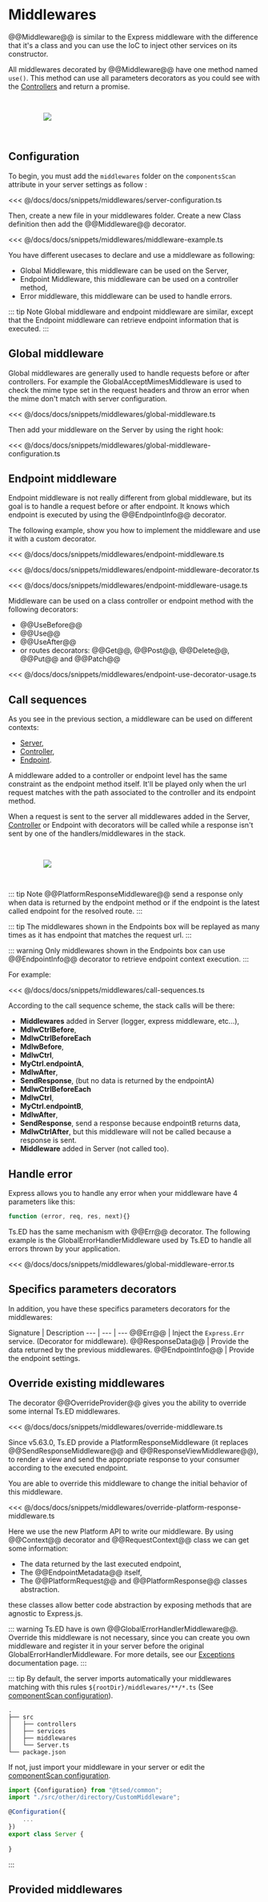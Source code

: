 # Middlewares

@@Middleware@@ is similar to the Express middleware with the difference that it's a class and you can use the IoC 
to inject other services on its constructor.

All middlewares decorated by @@Middleware@@ have one method named `use()`. 
This method can use all parameters decorators as you could see with the [Controllers](/docs/controllers.md) and return a promise.

<figure><img src="./../assets/middleware.svg" style="max-height: 300px; padding: 30px"></figure>


## Configuration

To begin, you must add the `middlewares` folder on the `componentsScan` attribute in your server settings as follow :

<<< @/docs/docs/snippets/middlewares/server-configuration.ts

Then, create a new file in your middlewares folder. Create a new Class definition then add the @@Middleware@@ decorator.

<<< @/docs/docs/snippets/middlewares/middleware-example.ts

You have different usecases to declare and use a middleware as following:

 * Global Middleware, this middleware can be used on the Server,
 * Endpoint Middleware, this middleware can be used on a controller method,
 * Error middleware, this middleware can be used to handle errors.
 
::: tip Note
Global middleware and endpoint middleware are similar, except that the Endpoint middleware 
can retrieve endpoint information that is executed. 
:::

## Global middleware 

Global middlewares are generally used to handle requests before or after controllers. For example the GlobalAcceptMimesMiddleware
is used to check the mime type set in the request headers and throw an error when the mime don't match with server configuration.

<<< @/docs/docs/snippets/middlewares/global-middleware.ts

Then add your middleware on the Server by using the right hook:

<<< @/docs/docs/snippets/middlewares/global-middleware-configuration.ts

## Endpoint middleware 

Endpoint middleware is not really different from global middleware, but its goal is to handle a request before or after endpoint.
It knows which endpoint is executed by using the @@EndpointInfo@@ decorator.

The following example, show you how to implement the middleware and use it with a custom decorator.

<Tabs class="-code">
  <Tab label="AcceptMimesMiddleware.ts">
  
<<< @/docs/docs/snippets/middlewares/endpoint-middleware.ts

  </Tab>
  <Tab label="accept.ts">
    
<<< @/docs/docs/snippets/middlewares/endpoint-middleware-decorator.ts
   
  </Tab>
  <Tab label="Usage">

<<< @/docs/docs/snippets/middlewares/endpoint-middleware-usage.ts
  
  </Tab>
</Tabs>
  
Middleware can be used on a class controller or endpoint method with the following decorators:

- @@UseBefore@@
- @@Use@@
- @@UseAfter@@
- or routes decorators: @@Get@@, @@Post@@, @@Delete@@, @@Put@@ and @@Patch@@

<<< @/docs/docs/snippets/middlewares/endpoint-use-decorator-usage.ts

## Call sequences

As you see in the previous section, a middleware can be used on different contexts:

- [Server](/getting-started.md),
- [Controller](/docs/controllers.md),
- [Endpoint](/docs/controllers.md).

A middleware added to a controller or endpoint level has the same constraint as the endpoint method itself. 
It'll be played only when the url request matches with the path associated to the controller and its endpoint method.

When a request is sent to the server all middlewares added in the Server, [Controller](/docs/controllers.md) or Endpoint with decorators
 will be called while a response isn't sent by one of the handlers/middlewares in the stack.

<figure><img src="./../assets/middleware-in-sequence.svg" style="max-width:400px; padding:30px"></figure>

::: tip Note
@@PlatformResponseMiddleware@@ send a response only when data is returned by the endpoint method or if the endpoint is the latest called endpoint for the resolved route. 
:::

::: tip
The middlewares shown in the Endpoints box will be replayed as many times as it has endpoint that matches 
the request url.
:::

::: warning
Only middlewares shown in the Endpoints box can use @@EndpointInfo@@ decorator to retrieve endpoint context execution.
:::

For example:

<<< @/docs/docs/snippets/middlewares/call-sequences.ts

According to the call sequence scheme, the stack calls will be there:

- **Middlewares** added in Server (logger, express middleware, etc...),
- **MdlwCtrlBefore**,
- **MdlwCtrlBeforeEach**
- **MdlwBefore**,
- **MdlwCtrl**,
- **MyCtrl.endpointA**,
- **MdlwAfter**,
- **SendResponse**, (but no data is returned by the endpointA)
- **MdlwCtrlBeforeEach**
- **MdlwCtrl**,
- **MyCtrl.endpointB**,
- **MdlwAfter**,
- **SendResponse**, send a response because endpointB returns data,
- **MdlwCtrlAfter**, but this middleware will not be called because a response is sent.
- **Middleware** added in Server (not called too).

## Handle error

Express allows you to handle any error when your middleware have 4 parameters like this:

```javascript
function (error, req, res, next){}
```

Ts.ED has the same mechanism with @@Err@@ decorator. The following example is the GlobalErrorHandlerMiddleware
used by Ts.ED to handle all errors thrown by your application.

<<< @/docs/docs/snippets/middlewares/global-middleware-error.ts

## Specifics parameters decorators

In addition, you have these specifics parameters decorators for the middlewares:

Signature | Description
--- | --- | ---
@@Err@@ | Inject the `Express.Err` service. (Decorator for middleware).
@@ResponseData@@ | Provide the data returned by the previous middlewares.
@@EndpointInfo@@ | Provide the endpoint settings.

## Override existing middlewares

The decorator @@OverrideProvider@@ gives you the ability to override some internal Ts.ED middlewares.

<<< @/docs/docs/snippets/middlewares/override-middleware.ts

Since v5.63.0, Ts.ED provide a PlatformResponseMiddleware (it replaces @@SendResponseMiddleware@@ and @@ResponseViewMiddleware@@),
to render a view and send the appropriate response to your consumer according to the executed endpoint.

You are able to override this middleware to change the initial behavior of this middleware.

<<< @/docs/docs/snippets/middlewares/override-platform-response-middleware.ts

Here we use the new Platform API to write our middleware. By using @@Context@@ decorator and @@RequestContext@@ class we can get
some information:

- The data returned by the last executed endpoint,
- The @@EndpointMetadata@@ itself,
- The @@PlatformRequest@@ and @@PlatformResponse@@ classes abstraction.


these classes allow better code abstraction by exposing methods that are agnostic to Express.js.

::: warning
Ts.ED have is own @@GlobalErrorHandlerMiddleware@@. Override this middleware is not necessary, since you can create you own middleware and
register it in your server before the original GlobalErrorHandlerMiddleware. For more details, see our [Exceptions](/docs/exceptions.md#handle-all-errors) documentation page.
:::

::: tip
By default, the server imports automatically your middlewares matching with this rules `${rootDir}/middlewares/**/*.ts` (See [componentScan configuration](/configuration.md)).

```
.
├── src
│   ├── controllers
│   ├── services
│   ├── middlewares
│   └── Server.ts
└── package.json
```

If not, just import your middleware in your server or edit the [componentScan configuration](/configuration.md).

```typescript
import {Configuration} from "@tsed/common";
import "./src/other/directory/CustomMiddleware";

@Configuration({
    ...
})
export class Server {
 
}
```
:::

## Provided middlewares

<ApiList query="symbolType === 'class' && status.indexOf('middleware') > -1" />
